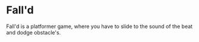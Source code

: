 # Fall'd
Fall'd is a platformer game, where you have to slide to the sound of the beat and dodge obstacle's.
